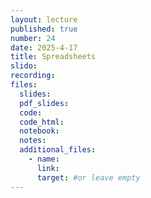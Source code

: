 ```yaml
---
layout: lecture
published: true
number: 24
date: 2025-4-17
title: Spreadsheets
slido:
recording: 
files:
  slides: 
  pdf_slides:
  code:
  code_html:
  notebook: 
  notes:
  additional_files:
    - name:
      link:
      target: #or leave empty
---
```

